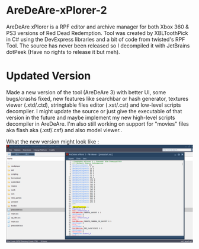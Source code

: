 # AreDeAre-xPlorer-2
AreDeAre xPlorer is a RPF editor and archive manager for both Xbox 360 &amp; PS3 versions of Red Dead Redemption.
Tool was created by XBLToothPick in C# using the DevExpress libraries and a bit of code from twisted's RPF Tool.
The source has never been released so I decompiled it with JetBrains dotPeek (Have no rights to release it but meh).

# Updated Version
Made a new version of the tool (AreDeAre 3) with better UI, some bugs/crashs fixed, new features like searchbar or hash generator, textures viewer (.xtd/.ctd), stringtable files editor (.xst/.cst) and low-level scripts decompiler.
I might update the source or just give the executable of that version in the future and maybe implement my new high-level scripts decompiler in AreDeAre. I'm also still working on support for "movies" files aka flash aka (.xsf/.csf) and also model viewer..

What the new version might look like :
![Screenshot](screenshot.png)

